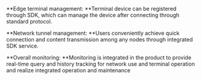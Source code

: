 **Edge terminal management: **Terminal device can be registered through SDK, which can manage the device after connecting through standard protocol.

**Network tunnel management: **Users conveniently achieve quick connection and content transmission among any nodes through integrated SDK service.

**Overall monitoring: **Monitoring is integrated in the product to provide real-time query and history tracking for network use and terminal operation and realize integrated operation and maintenance

